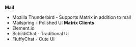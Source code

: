 **Mail**
- Mozilla Thunderbird - Supports Matrix in addition to mail
- Mailspring - Polished UI
**Matrix Clients**
- Element.io
- SchildiChat - Traditional UI
- FluffyChat - Cute UI
